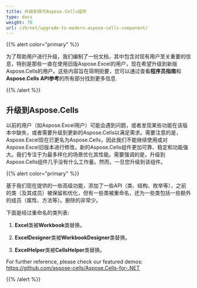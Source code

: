 ```yaml
---
title: 升级到现代Aspose.Cells组件
type: docs
weight: 70
url: /zh/net/upgrade-to-modern-aspose-cells-component/
---
```


{{% alert color="primary" %}} 

为了帮助用户进行升级，我们编制了一份文档，其中包含对现有用户至关重要的信息，特别是那些一直在使用旧版Aspose.Excel的用户，现在希望升级到新版Aspose.Cells的用户。这些内容旨在简明扼要，您可以通过查看**程序员指南**和**Aspose.Cells API参考**的所有部分找到更多信息.

{{% /alert %}} 
## **升级到Aspose.Cells**
以前的用户（如Aspose.Excel用户）可能会遇到问题，或者发现某些功能在该版本中缺失，或者需要升级到更新的Aspose.Cells以满足需求。需要注意的是，Aspose.Excel现在已更名为Aspose.Cells，因此我们不能继续使用或对Aspose.Excel旧版本进行修改。新的Aspose.Cells组件更加可靠、稳定和功能强大。我们专注于为最多样化的场景优化其性能。需要强调的是，升级到Aspose.Cells组件几乎没有什么工作量。然而，一旦您升级到该组件。

{{% alert color="primary" %}} 

基于我们现在提供的一些高级功能，添加了一些API（类、结构、枚举等），之前的类（及其成员）被保留和优化，但有一些类被重命名，还为一些类包括一些额外的成员（属性、方法等）。删除的非常少。

下面是经过重命名的类列表:

1. **Excel**类被**Workbook**类替换。

2. **ExcelDesigner**类被**WorkbookDesigner**类替换。

3. **ExcelHelper**类被**CellsHelper**类替换。

For further reference, please check our featured demos: <https://github.com/aspose-cells/Aspose.Cells-for-.NET>

{{% /alert %}}
